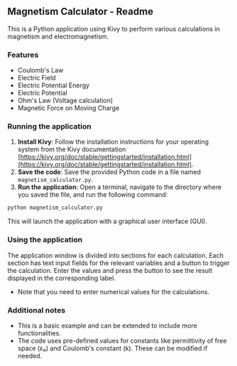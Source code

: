 ## Magnetism Calculator - Readme

This is a Python application using Kivy to perform various calculations in magnetism and electromagnetism.

### Features

* Coulomb's Law
* Electric Field
* Electric Potential Energy
* Electric Potential
* Ohm's Law (Voltage calculation)
* Magnetic Force on Moving Charge

### Running the application

1. **Install Kivy**: Follow the installation instructions for your operating system from the Kivy documentation [https://kivy.org/doc/stable/gettingstarted/installation.html](https://kivy.org/doc/stable/gettingstarted/installation.html).
2. **Save the code**: Save the provided Python code in a file named `magnetism_calculator.py`. 
3. **Run the application**: Open a terminal, navigate to the directory where you saved the file, and run the following command:

```bash
python magnetism_calculator.py
```

This will launch the application with a graphical user interface (GUI).

### Using the application

The application window is divided into sections for each calculation. Each section has text input fields for the relevant variables and a button to trigger the calculation. Enter the values and press the button to see the result displayed in the corresponding label.

* Note that you need to enter numerical values for the calculations.

### Additional notes

* This is a basic example and can be extended to include more functionalities.
* The code uses pre-defined values for constants like permittivity of free space (ε₀) and Coulomb's constant (k). These can be modified if needed.


